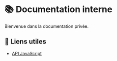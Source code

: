 # 📚 Documentation interne

Bienvenue dans la documentation privée.

## 🔗 Liens utiles
- [API JavaScript](https://learn.microsoft.com/en-us/power-apps/developer/model-driven-apps/clientapi/reference)
